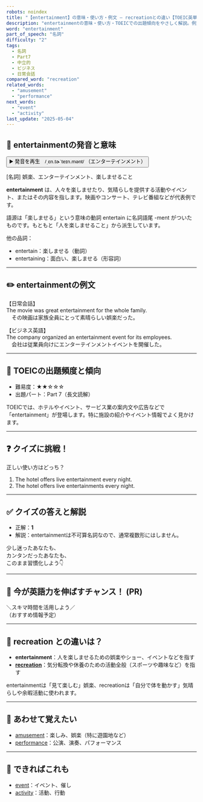 ```yaml
---
robots: noindex
title: "【entertainment】の意味・使い方・例文 ― recreationとの違い【TOEIC英単語】"
description: "entertainmentの意味・使い方・TOEICでの出題傾向をやさしく解説。例文・クイズ付きでrecreationとの違いもわかりやすく学べます。"
word: "entertainment"
part_of_speech: "名詞"
difficulty: "2"
tags:
  - 名詞
  - Part7
  - 中立的
  - ビジネス
  - 日常会話
compared_word: "recreation"
related_words:
  - "amusement"
  - "performance"
next_words:
  - "event"
  - "activity"
last_update: "2025-05-04"
---
```


## 🔰 entertainmentの発音と意味

<button class="play-audio" onclick="playTTS('entertainment')">
  <span class="play-audio-main">
    ▶️ 発音を再生　/ˌɛn.tɚˈteɪn.mənt/
  </span>
  <span class="play-audio-sub">
    （エンターテインメント）
  </span>
</button>

[名詞] 娯楽、エンターテインメント、楽しませること

**entertainment** は、人々を楽しませたり、気晴らしを提供する活動やイベント、またはその内容を指します。映画やコンサート、テレビ番組などが代表例です。

語源は「楽しませる」という意味の動詞 entertain に名詞語尾 -ment がついたものです。もともと「人を楽しませること」から派生しています。

他の品詞：  
- entertain：楽しませる（動詞）
- entertaining：面白い、楽しませる（形容詞）

---

## ✏️ entertainmentの例文

【日常会話】  
The movie was great entertainment for the whole family.  
　その映画は家族全員にとって素晴らしい娯楽だった。

【ビジネス英語】  
The company organized an entertainment event for its employees.  
　会社は従業員向けにエンターテインメントイベントを開催した。

---

## 🎯 TOEICの出題頻度と傾向

- 難易度：★★☆☆☆
- 出題パート：Part 7（長文読解）

TOEICでは、ホテルやイベント、サービス業の案内文や広告などで「entertainment」が登場します。特に施設の紹介やイベント情報でよく見かけます。

---

## ❓ クイズに挑戦！

正しい使い方はどっち？

1. The hotel offers live entertainment every night.  
2. The hotel offers live entertainments every night.

---

## ✅ クイズの答えと解説

- 正解：**1**
- 解説：entertainmentは不可算名詞なので、通常複数形にはしません。

少し迷ったあなたも、  
カンタンだったあなたも、  
このまま習慣化しよう👇️

---

## 🚀 今が英語力を伸ばすチャンス！ (PR)

<div class="info-center">
＼スキマ時間を活用しよう／<br>  
（おすすめ情報予定）
</div>

---

## 🤔  recreation との違いは？

- **entertainment**：人を楽しませるための娯楽やショー、イベントなどを指す
- **[recreation](/word/recreation)**：気分転換や休養のための活動全般（スポーツや趣味など）を指す

entertainmentは「見て楽しむ」娯楽、recreationは「自分で体を動かす」気晴らしや余暇活動に使われます。

---

## 🧩 あわせて覚えたい

- [amusement](/word/amusement)：楽しみ、娯楽（特に遊園地など）
- [performance](/word/performance)：公演、演奏、パフォーマンス

---

## 📖 できればこれも

- [event](/word/event)：イベント、催し
- [activity](/word/activity)：活動、行動

<!-- cvid: aid29_bid06 -->

